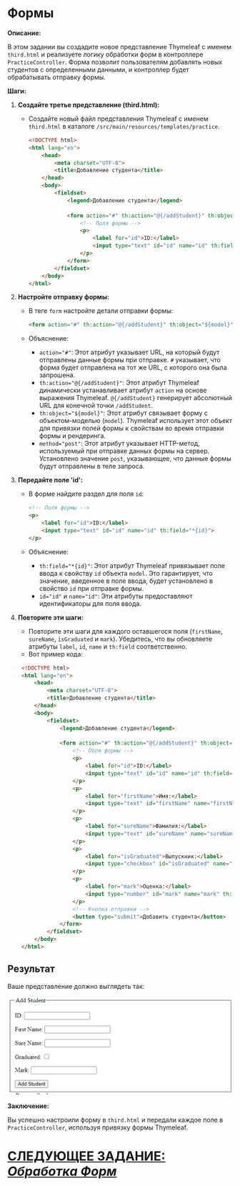 # Формы

**Описание:**

В этом задании вы создадите новое представление Thymeleaf с именем `third.html` и реализуете логику обработки форм в контроллере `PracticeController`. Форма позволит пользователям добавлять новых студентов с определенными данными, и контроллер будет обрабатывать отправку формы.

**Шаги:**

1. **Создайте третье представление (third.html):**

   - Создайте новый файл представления Thymeleaf с именем `third.html` в каталоге `/src/main/resources/templates/practice`.

      ```html
      <!DOCTYPE html>
      <html lang="en">
          <head>
              <meta charset="UTF-8">
              <title>Добавление студента</title>
          </head>
          <body>
              <fieldset>
                  <legend>Добавление студента</legend>
      
                  <form action="#" th:action="@{/addStudent}" th:object="${model}" method="post">
                      <!-- Поля формы -->
                      <p>
                          <label for="id">ID:</label>
                          <input type="text" id="id" name="id" th:field="*{id}">
                      </p>
                  </form>
              </fieldset>
          </body>
      </html>
      ```

2. **Настройте отправку формы:**

   - В теге `form` настройте детали отправки формы:

      ```html
      <form action="#" th:action="@{/addStudent}" th:object="${model}" method="post">
      ```

   - Объяснение:
      - `action="#"`: Этот атрибут указывает URL, на который будут отправлены данные формы при отправке. `#` указывает, что форма будет отправлена на тот же URL, с которого она была запрошена.
      - `th:action="@{/addStudent}"`: Этот атрибут Thymeleaf динамически устанавливает атрибут `action` на основе выражения Thymeleaf. `@{/addStudent}` генерирует абсолютный URL для конечной точки `/addStudent`.
      - `th:object="${model}"`: Этот атрибут связывает форму с объектом-моделью (`model`). Thymeleaf использует этот объект для привязки полей формы к свойствам во время отправки формы и рендеринга.
      - `method="post"`: Этот атрибут указывает HTTP-метод, используемый при отправке данных формы на сервер. Установлено значение `post`, указывающее, что данные формы будут отправлены в теле запроса.

3. **Передайте поле 'id':**

   - В форме найдите раздел для поля `id`:

      ```html
      <!-- Поля формы -->
      <p>
          <label for="id">ID:</label>
          <input type="text" id="id" name="id" th:field="*{id}">
      </p>
      ```

   - Объяснение:
      - `th:field="*{id}"`: Этот атрибут Thymeleaf привязывает поле ввода к свойству `id` объекта `model`. Это гарантирует, что значение, введенное в поле ввода, будет установлено в свойство `id` при отправке формы.
      - `id="id"` и `name="id"`: Эти атрибуты предоставляют идентификаторы для поля ввода.

4. **Повторите эти шаги:**

   - Повторите эти шаги для каждого оставшегося поля (`firstName`, `sureName`, `isGraduated` и `mark`). Убедитесь, что вы обновляете атрибуты `label`, `id`, `name` и `th:field` соответственно.
   - Вот пример кода:
   ```html
    <!DOCTYPE html>
    <html lang="en">
        <head>
            <meta charset="UTF-8">
            <title>Добавление студента</title>
        </head>
        <body>
            <fieldset>
                <legend>Добавление студента</legend>
    
                <form action="#" th:action="@{/addStudent}" th:object="${model}" method="post">
                    <!-- Поля формы -->
                    <p>
                        <label for="id">ID:</label>
                        <input type="text" id="id" name="id" th:field="*{id}">
                    </p>
                    <p>
                        <label for="firstName">Имя:</label>
                        <input type="text" id="firstName" name="firstName" th:field="*{firstName}">
                    </p>
                    <p>
                        <label for="sureName">Фамилия:</label>
                        <input type="text" id="sureName" name="sureName" th:field="*{sureName}">
                    </p>
                    <p>
                        <label for="isGraduated">Выпускник:</label>
                        <input type="checkbox" id="isGraduated" name="isGraduated" th:checked="*{isGraduated}">
                    </p>
                    <p>
                        <label for="mark">Оценка:</label>
                        <input type="number" id="mark" name="mark" th:field="*{mark}">
                    </p>
                    <!-- Кнопка отправки -->
                    <button type="submit">Добавить студента</button>
                </form>
            </fieldset>
        </body>
    </html>
   ```

## Результат
Ваше представление должно выглядеть так:

![third-view.png](../../../srcs/a-thymeleaf/third-view.png)

**Заключение:**

Вы успешно настроили форму в `third.html` и передали каждое поле в `PracticeController`, используя привязку формы Thymeleaf.

# [СЛЕДУЮЩЕЕ ЗАДАНИЕ: *Обработка Форм*](form-handling.md)